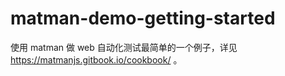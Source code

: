 # matman-demo-getting-started

使用 matman 做 web 自动化测试最简单的一个例子，详见 https://matmanjs.gitbook.io/cookbook/ 。